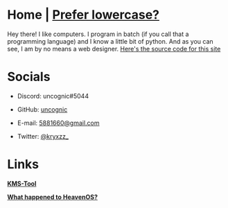 # **Home | [Prefer lowercase?](kryxzz.github.io)**
Hey there! I like computers. I program in batch (if you call that a programming language) and I know a little bit of python. And as you can see, I am by no means a web designer. [Here's the source code for this site](https://github.com/wjk4/wjk4.github.io)

# **Socials**

- Discord: uncognic#5044

- GitHub: [uncognic](https://github.com/kryxzz)

- E-mail: 5881660@gmail.com

- Twitter: [@kryxzz_](https://twitter.com/kryxzz_)

# Links

  **[KMS-Tool](https://github.com/wjk4/w10-pro-kms)**
  
  **[What happened to HeavenOS?](https://github.com/wjk4/HeavenOS-ARCHIVED)**
  
  
  
  
  
  
  
  
